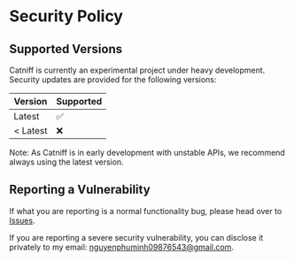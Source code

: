 # Security Policy

## Supported Versions

Catniff is currently an experimental project under heavy development. Security updates are provided for the following versions:

| Version  | Supported          |
| -------- | ------------------ |
| Latest   | :white_check_mark: |
| < Latest | :x:                |

Note: As Catniff is in early development with unstable APIs, we recommend always using the latest version.

## Reporting a Vulnerability

If what you are reporting is a normal functionality bug, please head over to [Issues](https://github.com/nguyenphuminh/catniff/issues).

If you are reporting a severe security vulnerability, you can disclose it privately to my email: nguyenphuminh09876543@gmail.com.
